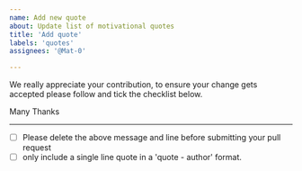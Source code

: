 ```yaml
---
name: Add new quote
about: Update list of motivational quotes
title: 'Add quote'
labels: 'quotes'
assignees: '@Mat-0'

---
```


We really appreciate your contribution, to ensure your change gets accepted please follow and tick the checklist below.

Many Thanks

---

- [ ] Please delete the above message and line before submitting your pull request
- [ ] only include a single line quote in a 'quote - author' format.
